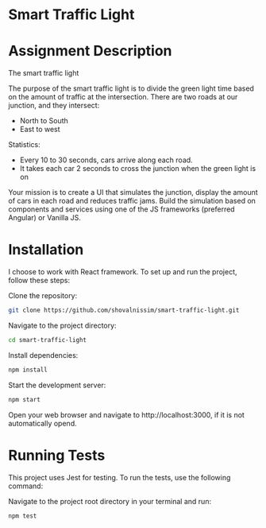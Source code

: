# Smart Traffic Light

# Assignment Description
The smart traffic light

The purpose of the smart traffic light is to divide the green light time based on the amount of traffic at
the intersection.
There are two roads at our junction, and they intersect:

* North to South
* East to west

Statistics:
* Every 10 to 30 seconds, cars arrive along each road.
* It takes each car 2 seconds to cross the junction when the green light is on

Your mission is to create a UI that simulates the junction, display the amount of cars in each road and
reduces traffic jams. Build the simulation based on components and services using one of the JS
frameworks (preferred Angular) or Vanilla JS.

# Installation

I choose to work with React framework.
To set up and run the project, follow these steps:

Clone the repository:

```bash
git clone https://github.com/shovalnissim/smart-traffic-light.git
```

Navigate to the project directory:

```bash
cd smart-traffic-light
```

Install dependencies:

```bash
npm install
```

Start the development server:

```bash
npm start
```
Open your web browser and navigate to http://localhost:3000, if it is not automatically opend.

# Running Tests

This project uses Jest for testing.
To run the tests, use the following command:

   Navigate to the project root directory in your terminal and run:
   ```bash
   npm test
   ```
   
